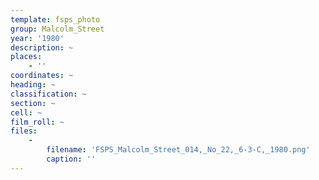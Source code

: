 ```yaml
---
template: fsps_photo
group: Malcolm_Street
year: '1980'
description: ~
places:
    - ''
coordinates: ~
heading: ~
classification: ~
section: ~
cell: ~
film_roll: ~
files:
    -
        filename: 'FSPS_Malcolm_Street_014,_No_22,_6-3-C,_1980.png'
        caption: ''
---
```

